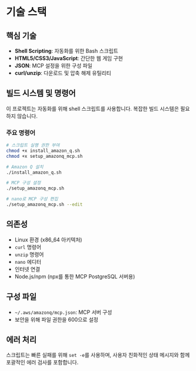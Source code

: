 # 기술 스택

## 핵심 기술

- **Shell Scripting**: 자동화를 위한 Bash 스크립트
- **HTML5/CSS3/JavaScript**: 간단한 웹 게임 구현
- **JSON**: MCP 설정을 위한 구성 파일
- **curl/unzip**: 다운로드 및 압축 해제 유틸리티

## 빌드 시스템 및 명령어

이 프로젝트는 자동화를 위해 shell 스크립트를 사용합니다. 복잡한 빌드 시스템은 필요하지 않습니다.

### 주요 명령어

```bash
# 스크립트 실행 권한 부여
chmod +x install_amazon_q.sh
chmod +x setup_amazonq_mcp.sh

# Amazon Q 설치
./install_amazon_q.sh

# MCP 구성 설정
./setup_amazonq_mcp.sh

# nano로 MCP 구성 편집
./setup_amazonq_mcp.sh --edit
```

## 의존성

- Linux 환경 (x86_64 아키텍처)
- `curl` 명령어
- `unzip` 명령어
- `nano` 에디터
- 인터넷 연결
- Node.js/npm (npx를 통한 MCP PostgreSQL 서버용)

## 구성 파일

- `~/.aws/amazonq/mcp.json`: MCP 서버 구성
- 보안을 위해 파일 권한을 600으로 설정

## 에러 처리

스크립트는 빠른 실패를 위해 `set -e`를 사용하며, 사용자 친화적인 상태 메시지와 함께 포괄적인 에러 검사를 포함합니다.
